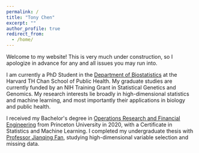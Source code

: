 ```yaml
---
permalink: /
title: "Tony Chen"
excerpt: ""
author_profile: true
redirect_from: 
  - /home/
---
```


Welcome to my website! This is very much under construction, so I apologize in advance for any and all issues you may run into.

I am currently a PhD Student in the [Department of Biostatistics](https://www.hsph.harvard.edu/biostatistics/) at the Harvard TH Chan School of Public Health. My graduate studies are currently funded by an NIH Training Grant in Statistical Genetics and Genomics. My research interests lie broadly in high-dimensional statistics and machine learning, and most importantly their applications in biology and public health. 

I received my Bachelor's degree in [Operations Research and Financial Engineering](https://orfe.princeton.edu/home) from Princeton University in 2020, with a Certificate in Statistics and Machine Learning. I completed my undergraduate thesis with [Professor Jianqing Fan](https://orfe.princeton.edu/~jqfan/), studying high-dimensional variable selection and missing data. 
